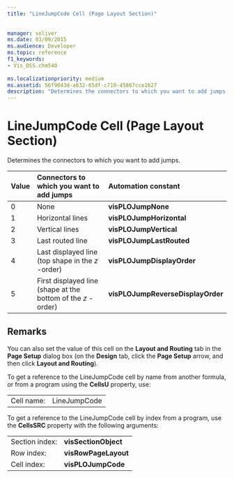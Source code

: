 ```yaml
---
title: "LineJumpCode Cell (Page Layout Section)"
 
 
manager: soliver
ms.date: 03/09/2015
ms.audience: Developer
ms.topic: reference
f1_keywords:
- Vis_DSS.chm540
 
ms.localizationpriority: medium
ms.assetid: 56f9043d-a632-65df-c710-45867cce1627
description: "Determines the connectors to which you want to add jumps."
---
```


# LineJumpCode Cell (Page Layout Section)

Determines the connectors to which you want to add jumps.
  
|**Value**|**Connectors to which you want to add jumps**|**Automation constant**|
|:-----|:-----|:-----|
|0  <br/> |None  <br/> |**visPLOJumpNone** <br/> |
|1  <br/> |Horizontal lines  <br/> |**visPLOJumpHorizontal** <br/> |
|2  <br/> |Vertical lines  <br/> |**visPLOJumpVertical** <br/> |
|3  <br/> |Last routed line  <br/> |**visPLOJumpLastRouted** <br/> |
|4  <br/> |Last displayed line (top shape in the  *z*  -order)  <br/> |**visPLOJumpDisplayOrder** <br/> |
|5  <br/> |First displayed line (shape at the bottom of the  *z*  -order)  <br/> |**visPLOJumpReverseDisplayOrder** <br/> |
   
## Remarks

You can also set the value of this cell on the **Layout and Routing** tab in the **Page Setup** dialog box (on the **Design** tab, click the **Page Setup** arrow, and then click **Layout and Routing**).
  
To get a reference to the LineJumpCode cell by name from another formula, or from a program using the **CellsU** property, use: 
  
|||
|:-----|:-----|
|Cell name:  <br/> |LineJumpCode  <br/> |
   
To get a reference to the LineJumpCode cell by index from a program, use the **CellsSRC** property with the following arguments: 
  
|||
|:-----|:-----|
|Section index:  <br/> |**visSectionObject** <br/> |
|Row index:  <br/> |**visRowPageLayout** <br/> |
|Cell index:  <br/> |**visPLOJumpCode** <br/> |
   

